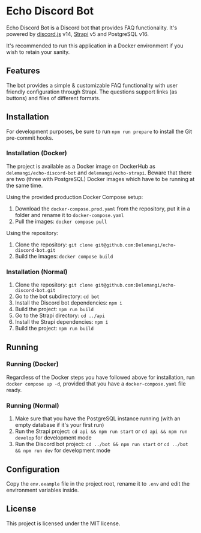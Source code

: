 # Echo Discord Bot

Echo Discord Bot is a Discord bot that provides FAQ functionality. It's powered by [discord.js](https://github.com/discordjs/discord.js) v14, [Strapi](https://github.com/strapi/strapi) v5 and PostgreSQL v16.

It's recommended to run this application in a Docker environment if you wish to retain your sanity.

## Features

The bot provides a simple & customizable FAQ functionality with user friendly configuration through Strapi. The questions support links (as buttons) and files of different formats.

## Installation

For development purposes, be sure to run `npm run prepare` to install the Git pre-commit hooks.

### Installation (Docker)

The project is available as a Docker image on DockerHub as `delemangi/echo-discord-bot` and `delemangi/echo-strapi`. Beware that there are two (three with PostgreSQL) Docker images which have to be running at the same time.

Using the provided production Docker Compose setup:

1. Download the `docker-compose.prod.yaml` from the repository, put it in a folder and rename it to `docker-compose.yaml`
2. Pull the images: `docker compose pull`

Using the repository:

1. Clone the repository: `git clone git@github.com:Delemangi/echo-discord-bot.git`
2. Build the images: `docker compose build`

### Installation (Normal)

1. Clone the repository: `git clone git@github.com:Delemangi/echo-discord-bot.git`
2. Go to the bot subdirectory: `cd bot`
3. Install the Discord bot dependencies: `npm i`
4. Build the project: `npm run build`
5. Go to the Strapi directory: `cd ../api`
6. Install the Strapi dependencies: `npm i`
7. Build the project: `npm run build`

## Running

### Running (Docker)

Regardless of the Docker steps you have followed above for installation, run `docker compose up -d`, provided that you have a `docker-compose.yaml` file ready.

### Running (Normal)

1. Make sure that you have the PostgreSQL instance running (with an empty database if it's your first run)
2. Run the Strapi project: `cd api && npm run start` or `cd api && npm run develop` for development mode
3. Run the Discord bot project: `cd ../bot && npm run start` or `cd ../bot && npm run dev` for development mode

## Configuration

Copy the `env.example` file in the project root, rename it to `.env` and edit the environment variables inside.

## License

This project is licensed under the MIT license.
